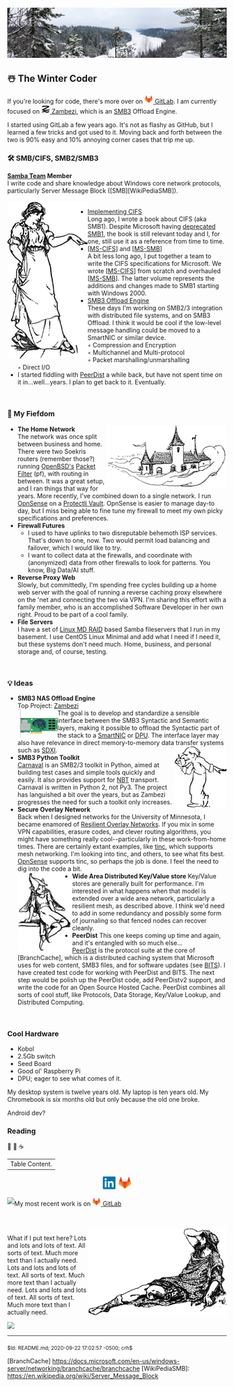 ![Header](Files/CaribouRock-02Jan2020.jpg "The Winter Coder")
## ☃️ The Winter Coder

If you're looking for code, there's more over on [<img height="20"
src="Files/Gitlab.Logo.png"> GitLab][GitLabCRH].  I am currently focused on
[<img height="20" src="Files/Zambezi.ProjectLogo.png"> Zambezi][Zambezi],
which is an [SMB3][WinSMB3] Offload Engine.

I started using GitLab a few years ago.  It's not as flashy as GitHub, but I
learned a few tricks and got used to it.  Moving back and forth between the
two is 90% easy and 10% annoying corner cases that trip me up.

### 🛠️ SMB/CIFS, SMB2/SMB3

**[Samba Team][SambaTeam] Member**<br/>
I write code and share knowledge about Windows core network protocols,
particularly Server Message Block ([SMB][WikiPediaSMB]).<br/><br/>
<a href="#"><img align="left" height="360" src="Files/Pointing.png"/></a>
  - [Implementing CIFS][ImpCIFS]<br/>
    Long ago, I wrote a book about CIFS (aka SMB1).  Despite Microsoft
    having [deprecated SMB1][SMB1JoseB], the book is still relevant today
    and I, for one, still use it as a reference from time to time.
  - [[MS-CIFS]] and [[MS-SMB]]<br/>
    A bit less long ago, I put together a team to write the CIFS
    specifications for Microsoft.  We wrote [[MS-CIFS]] from scratch and
    overhauled [[MS-SMB]].  The latter volume represents the additions and
    changes made to SMB1 starting with Windows 2000.<br/>
  - [SMB3 Offload Engine][Zambezi]<br/>
    These days I'm working on SMB2/3 integration with distributed file
    systems, and on SMB3 Offload.  I think it would be cool if the low-level
    message handling could be moved to a SmartNIC or similar device.<br/>
    ◦ Compression and Encryption<br/>
    ◦ Multichannel and Multi-protocol<br/>
    ◦ Packet marshalling/unmarshalling<br/>
    ◦ Direct I/O<br/>
  - I started fiddling with [PeerDist][MS-PCCRC] a while back, but have not
    spent time on it in...well...years.  I plan to get back to it.
    Eventually.
<br clear="both"/>

### 🏰 My Fiefdom

<a href="#"><img align="right" src="Files/FlyingHouseCloud.png"/></a>
- **The Home Network**<br/>
  The network was once split between business and home.  There were two
  Soekris routers (remember those?) running [OpenBSD's][OpenBSD]
  [Packet Filter][PFilter] (pf), with routing in between.  It was a great
  setup, and I ran things that way for years.  More recently, I've combined
  down to a single network.  I run [OpnSense] on a [Protectli Vault][ProVault].
  OpnSense is easier to manage day-to day, but I miss being able to fine tune
  my firewall to meet my own picky specifications and preferences.
- **Firewall Futures**
  * I used to have uplinks to two disreputable behemoth ISP services.  That's
    down to one, now.  Two would permit load balancing and failover, which I
    would like to try.
  * I want to collect data at the firewalls, and coordinate with
    (anonymized) data from other firewalls to look for patterns.  You know,
    Big Data/AI stuff.
- **Reverse Proxy Web**<br/>
  Slowly, but committedly, I'm spending free cycles building up a home web
  server with the goal of running a reverse caching proxy elsewhere on the
  'net and connecting the two via VPN.  I'm sharing this effort with a
  family member, who is an accomplished Software Developer in her own
  right.  Proud to be part of a cool family.
- **File Servers**<br/>
  I have a set of [Linux MD RAID][LinuxRAID] based Samba fileservers that I
  run in my basement.  I use CentOS Linux Minimal and add what I need if I
  need it, but these systems don't need much.  Home, business, and personal
  storage and, of course, testing.
<br clear="both"/>

### 💡 Ideas

- **SMB3 NAS Offload Engine**<br/>
  Top Project: [Zambezi]<br/>
  <a href="#"><img align="left" height="64" src="Files/SmartNIC.png"/></a>
  The goal is to develop and standardize a sensible interface between the
  SMB3 Syntactic and Semantic layers, making it possible to offload the
  Syntactic part of the stack to a [SmartNIC] or [DPU].  The interface
  layer may also have relevance in direct memory-to-memory data transfer
  systems such as [SDXI].
  <a href="#"><img align="right" height="140" src="Files/SmartGuy-t.png"/></a>
- **SMB3 Python Toolkit**<br/>
  [Carnaval] is an SMB2/3 toolkit in Python, aimed at
  building test cases and simple tools quickly and easily.  It also provides
  support for [NBT] transport.  Carnaval is written in Python 2, not Py3.
  The project has languished a bit over the years, but as Zambezi progresses
  the need for such a toolkit only increases.
- **Secure Overlay Network**<br/>
  Back when I designed networks for the University of Minnesota, I became
  enamored of [Resilient Overlay Networks][WikiRON].  If you mix in some VPN
  capabilities, erasure codes, and clever routing algorithms, you might have
  something really cool--particularly in these work-from-home times.  There
  are certainly extant examples, like [tinc], which supports mesh
  networking. I'm looking into tinc, and others, to see what fits best.
  [OpnSense] supports tinc, so perhaps the job is done.  I feel the need to
  dig into the code a bit.<br/>
  <a href="#"><img align="left" height="180" src="Files/Sprite.png"/></a>
- **Wide Area Distributed Key/Value store**
  Key/Value stores are generally built for performance.  I'm interested in
  what happens when that model is extended over a wide area network,
  particularly a resilient mesh, as described above.  I think we'd need to
  add in some redundancy and possibly some form of journaling so that fenced
  nodes can recover cleanly.
- **PeerDist**
  This one keeps coming up time and again, and it's entangled with so much
  else...<br/>
  [PeerDist][MS-PCCRC] is the protocol suite at the core of [BranchCache],
  which is a distributed caching system that Microsoft uses for web content,
  SMB3 files, and for software updates (see [BITS]).  I have created test
  code for working with PeerDist and BITS.  The next step would be polish up
  the PeerDist code, add PeerDistv2 support, and write the code for an Open
  Source Hosted Cache.  PeerDist combines all sorts of cool stuff, like
  Protocols, Data Storage, Key/Value Lookup, and Distributed Computing.
<br clear="both"/>

### Cool Hardware
- Kobol
- 2.5Gb switch
- Seed Board
- Good ol' Raspberry Pi
- DPU; eager to see what comes of it.

My desktop system is twelve years old.  My laptop is ten years old.  My
Chromebook is six months old but only because the old one broke.

Android dev?

### Reading

🤺
🚴
☕

<table align="center">
  <tr><td>
    Table Content.
  </td></tr>
</table>

<p align="center">
  <a href="https://www.linkedin.com/in/chrishertel/"><img height="32"
     src="Files/LinkedIn.Logo.png?raw=true"></a>
  <a href="https://www.gitlab.com/crh/"><img height="32"
     src="Files/Gitlab.Logo.png?raw=true"></a>
</p>


<p style="clear:right;">
  <a href="https://github.com/anuraghazra/github-readme-stats"><img
  align="left"
  src="https://github-readme-stats.vercel.app/api?username=c-r-h&show_icons=true&theme=graywhite&title_color=6070c0">
  </a>
  My most recent work is on <a href="https://www.gitlab.com/crh/"><img
  height="20" src="Files/Gitlab.Logo.png?raw=true"> GitLab</a>
</p>
<br clear="both"/><br/>
<a href="#"><img align="right" height="200" src="Files/Confused-t.png"/></a>
<p style="clear:left;">
  What if I put text here?
  Lots and lots and lots of text.  All sorts of text.  Much more text than I actually need.
  Lots and lots and lots of text.  All sorts of text.  Much more text than I actually need.
  Lots and lots and lots of text.  All sorts of text.  Much more text than I actually need.
  <br clear="left"/>
</p>
<a href="https://www.strava.com/athletes/christopher_hertel"><img
   align="left"
   src="https://veloviewer.com/SigImage/83887d/2/4/I/n/bcdfijojoj.png"></a>
<br clear="both"/>
<hr>
<sub>$Id: README.md; 2020-09-22 17:02:57 -0500; crh$</sub>

<!-- Reference Links -->
[DPU]: https://en.wikipedia.org/wiki/Data_processing_unit
[NBT]: http://www.ubiqx.org/cifs/NetBIOS.html
[BITS]: https://docs.microsoft.com/en-us/windows/win32/bits/background-intelligent-transfer-service-portal
[SDXI]: https://www.snia.org/sdxi
[tinc]: https://www.tinc-vpn.org/
[MS-SMB]: https://docs.microsoft.com/en-us/openspecs/windows_protocols/ms-smb/f210069c-7086-4dc2-885e-861d837df688
[ImpCIFS]: http://ubiqx.org/cifs
[MS-CIFS]: https://docs.microsoft.com/en-us/openspecs/windows_protocols/ms-cifs/d416ff7c-c536-406e-a951-4f04b2fd1d2b
[OpenBSD]: https://www.openbsd.org/index.html
[PFilter]: https://www.openbsd.org/faq/pf/
[WikiRON]: https://en.wikipedia.org/wiki/Overlay_network#Resilience
[WinSMB3]: https://docs.microsoft.com/en-us/windows-server/storage/file-server/file-server-smb-overview
[Zambezi]: https://gitlab.com/ubiqx/zambezi
[Carnaval]: https://github.com/ubiqx-org/Carnaval
[MS-PCCRC]: https://docs.microsoft.com/en-us/openspecs/windows_protocols/ms-pccrc/51cb03f8-c0dd-4565-9882-aeb5ab0fa07e
[OpnSense]: https://opnsense.org/
[ProVault]: https://protectli.com/vault-4-port/
[SmartNIC]: https://blog.mellanox.com/2018/08/defining-smartnic/
[GitLabCRH]: https://www.gitlab.com/crh
[LinuxRAID]: https://raid.wiki.kernel.org/index.php/Linux_Raid
[SambaTeam]: https://www.samba.org/samba/team/
[SMB1JoseB]: https://docs.microsoft.com/en-us/archive/blogs/josebda/the-deprecation-of-smb1-you-should-be-planning-to-get-rid-of-this-old-smb-dialect
[BranchCache] https://docs.microsoft.com/en-us/windows-server/networking/branchcache/branchcache
[WikiPediaSMB]: https://en.wikipedia.org/wiki/Server_Message_Block

